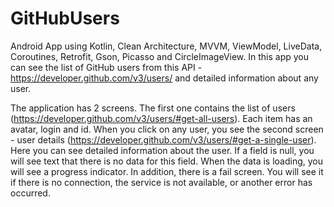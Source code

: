 # GitHubUsers
Android App using Kotlin, Clean Architecture, MVVM, ViewModel, LiveData, Coroutines, Retrofit, Gson, Picasso and CircleImageView. 
In this app you can see the list of GitHub users from this API - https://developer.github.com/v3/users/ and detailed information about any user.

The application has 2 screens. The first one contains the list of users (https://developer.github.com/v3/users/#get-all-users). 
Each item has an avatar, login and id. 
When you click on any user, you see the second screen - user details (https://developer.github.com/v3/users/#get-a-single-user).
Here you can see detailed information about the user. If a field is null, you will see text that there is no data for this field.
When the data is loading, you will see a progress indicator. In addition, there is a fail screen. You will see it if there is no connection, the service is not available, or another error has occurred.
